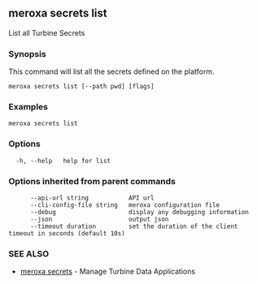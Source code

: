 ## meroxa secrets list

List all Turbine Secrets

### Synopsis

This command will list all the secrets defined on the platform.


```
meroxa secrets list [--path pwd] [flags]
```

### Examples

```
meroxa secrets list
```

### Options

```
  -h, --help   help for list
```

### Options inherited from parent commands

```
      --api-url string           API url
      --cli-config-file string   meroxa configuration file
      --debug                    display any debugging information
      --json                     output json
      --timeout duration         set the duration of the client timeout in seconds (default 10s)
```

### SEE ALSO

* [meroxa secrets](meroxa_secrets.md)	 - Manage Turbine Data Applications

